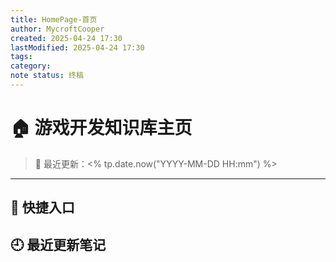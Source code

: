 ```yaml
---
title: HomePage-首页
author: MycroftCooper
created: 2025-04-24 17:30
lastModified: 2025-04-24 17:30
tags: 
category: 
note status: 终稿
---
```

# 🏠 游戏开发知识库主页

> 📅 最近更新：<% tp.date.now("YYYY-MM-DD HH:mm") %>

---
## 📂 快捷入口


## 🕘 最近更新笔记
